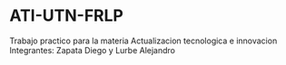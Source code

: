 # ATI-UTN-FRLP
Trabajo practico para la materia Actualizacion tecnologica e innovacion
Integrantes: Zapata Diego y Lurbe Alejandro
